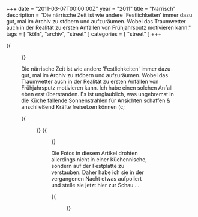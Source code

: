 +++
date = "2011-03-07T00:00:00Z"
year = "2011"
title = "Närrisch"
description = "Die närrische Zeit ist wie andere 'Festlichkeiten' immer dazu gut, mal im Archiv zu stöbern und aufzuräumen. Wobei das Traumwetter auch in der Realität zu ersten Anfällen von Frühjahrsputz motivieren kann."
tags = [ "köln", "archiv", "street" ]
categories = [ "street" ]
+++

{{<figure src="/images/2011/20110213-145607-045.png" title="Out of work?">}}

Die närrische Zeit ist wie andere 'Festlichkeiten' immer dazu gut, mal im Archiv zu stöbern und aufzuräumen. Wobei das Traumwetter auch in der Realität zu ersten Anfällen von Frühjahrsputz motivieren kann. Ich habe einen solchen Anfall eben erst überstanden. Es ist unglaublich, was ungebremst in die Küche fallende Sonnenstrahlen für Ansichten schaffen & anschließend Kräfte freisetzen können (c;

{{<figure src="/images/2011/20110305-113948-020.png" title="Broken tree">}}
{{<figure src="/images/2011/20110206-143009-060.png" title="Fresh air">}}

Die Fotos in diesem Artikel drohten allerdings nicht in einer Küchennische, sondern auf der Festplatte zu verstauben. Daher habe ich sie in der vergangenen Nacht etwas aufpoliert und stelle sie jetzt hier zur Schau ...

{{<figure src="/images/2011/20110206-142037-051.png" title="Umschling' mich">}}
